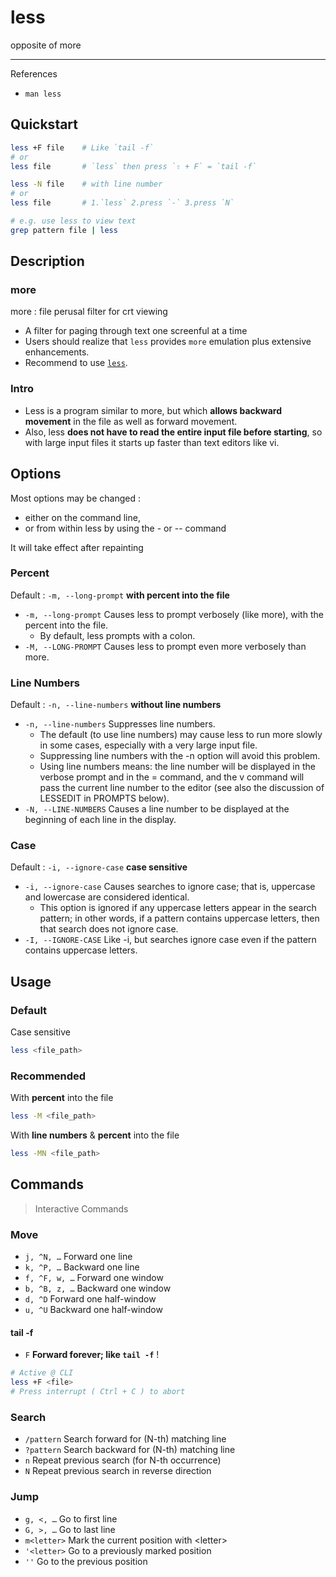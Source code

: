 # less

opposite of more

---

References

- `man less`

## Quickstart

```bash
less +F file    # Like `tail -f`
# or
less file       # `less` then press `⇧ + F` = `tail -f`

less -N file    # with line number
# or
less file       # 1.`less` 2.press `-` 3.press `N`

# e.g. use less to view text
grep pattern file | less
```

## Description

### more

more : file perusal filter for crt viewing

- A filter for paging through text one screenful at a time
- Users should realize that `less` provides `more` emulation plus extensive enhancements.
- Recommend to use [`less`](/cmd/l/less.md).

### Intro

- Less is a program similar to more, but which **allows backward movement** in the file as well as forward movement.
- Also, less **does not have to read the entire input file before starting**, so with large input files it starts up faster than text editors like vi.

## Options

Most options may be changed :

- either on the command line,
- or from within less by using the - or -- command

It will take effect after repainting

### Percent

Default : `-m, --long-prompt` **with percent into the file**

- `-m, --long-prompt` Causes  less  to  prompt verbosely (like more), with the percent into the file.
    - By default, less prompts with a colon.
- `-M, --LONG-PROMPT` Causes less to prompt even more verbosely than more.

### Line Numbers

Default : `-n, --line-numbers` **without line numbers**

- `-n, --line-numbers` Suppresses line numbers.
    - The default (to use line numbers) may cause less to run more slowly in some cases, especially with a very large input file.
    - Suppressing line numbers with the -n option will avoid this problem.
    - Using line numbers means: the line number will be displayed in the verbose prompt and in the = command, and the v command will pass the current line number to the editor (see also the discussion of LESSEDIT in PROMPTS below).
- `-N, --LINE-NUMBERS` Causes a line number to be displayed at the beginning of each line in the display.

### Case

Default : `-i, --ignore-case` **case sensitive**

- `-i, --ignore-case` Causes searches to ignore case; that is, uppercase and lowercase  are  considered  identical.
    - This  option  is ignored  if  any uppercase letters appear in the search pattern; in other words, if a pattern contains uppercase letters, then that search does not ignore case.
- `-I, --IGNORE-CASE` Like -i, but searches ignore case even if the pattern contains uppercase letters.

## Usage

### Default

Case sensitive

```bash
less <file_path>
```

### Recommended

With **percent** into the file

```bash
less -M <file_path>
```

With **line numbers** & **percent** into the file

```bash
less -MN <file_path>
```

## Commands

> Interactive Commands

### Move

- `j, ^N, …` Forward one line
- `k, ^P, …` Backward one line
- `f, ^F, w, …` Forward one window
- `b, ^B, z, …` Backward one window
- `d, ^D` Forward one half-window
- `u, ^U` Backward one half-window

#### tail -f

- `F` **Forward forever; like `tail -f`** !

```bash
# Active @ CLI
less +F <file>
# Press interrupt ( Ctrl + C ) to abort
```

### Search

- `/pattern` Search forward for (N-th) matching line
- `?pattern` Search backward for (N-th) matching line
- `n` Repeat previous search (for N-th occurrence)
- `N` Repeat previous search in reverse direction

### Jump

- `g, <, …` Go to first line
- `G, >, …` Go to last line
- `m<letter>` Mark the current position with \<letter\>
- `'<letter>` Go to a previously marked position
- `''` Go to the previous position